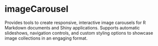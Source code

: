 # imageCarousel
Provides tools to create responsive, interactive image carousels      for R Markdown documents and Shiny applications. Supports automatic      slideshows, navigation controls, and custom styling options to showcase      image collections in an engaging format.
